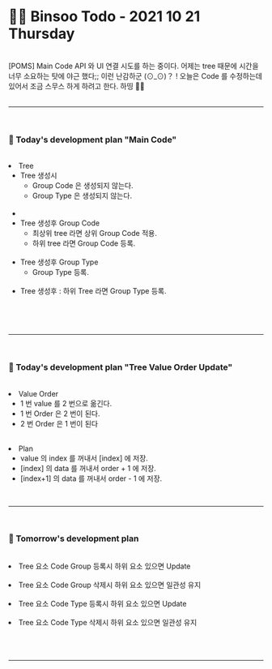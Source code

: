 <br/><br/>

# 👩‍💻 Binsoo Todo - 2021 10 21 Thursday
<br>
[POMS] Main Code API 와 UI 연결 시도를 하는 중이다. 어제는 tree 때문에 시간을 너무 소요하는 탓에 야근 했다;; 이런 난감하군 (⊙_⊙)？ ! 오늘은  Code 를 수정하는데 있어서 조금 스무스 하게 하려고 한다. 하띵 🙋‍♀️
<br><br><hr/><br>

### 🔸 Today's development plan "Main Code"
<br/>

<li> Tree 
    <ul> 
        <li> 
             Tree 생성시
            <ul>
                <li> Group Code 은 생성되지 않는다. </li>
                <li> Group Type 은 생성되지 않는다. </li>
            </ul>
        </li><br/>
        <li> 
        <li> 
            Tree 생성후 Group Code 
            <ul>
                <li> 최상위  tree 라면 상위 Group Code 적용. </li>
                <li> 하위 tree 라면 Group Code 등록. </li>
            </ul>
        </li><br/>
        <li> 
            Tree 생성후 Group Type 
            <ul>
                <li> Group Type 등록. </li>
            </ul>
        </li><br/>
        <li> 
            Tree 생성후 :  하위 Tree 라면 Group Type 등록.
        </li>
    </ul>
</li>
<br/>

<br><hr/><br>

### 🔸 Today's development plan "Tree Value Order Update"
<br/>
<li> Value Order 
    <ul> 
        <li> 
            <span> 1 번 value 를 2 번으로 옮긴다. </span>
        </li>
        <li> 
            <span> 1 번 Order 은 2 번이 된다. </span>
        </li>
        <li> 
            <span> 2 번 Order 은 1 번이 된다 </span>
        </li>
    </ul>
</li>
<br/>
<li> Plan 
    <ul> 
        <li> 
            <span> value  의 index 를 꺼내서 [index] 에 저장. </span>
        </li>
        <li> 
            <span> [index] 의 data 를 꺼내서 order + 1 에 저장. </span>
        </li>
        <li> 
            <span> [index+1] 의 data 를 꺼내서 order - 1 에 저장. </span>
        </li>
    </ul>
</li>
<br><hr/><br>

### 🔸 Tomorrow's development plan 
<br/>
    <li> Tree 요소 Code Group 등록시 하위 요소 있으면 Update </li><br/>
    <li> Tree 요소 Code Group 삭제시 하위 요소 있으면 일관성 유지 </li><br/>
    <li> Tree 요소 Code Type 등록시 하위 요소 있으면 Update </li><br/>
    <li> Tree 요소 Code Type 삭제시 하위 요소 있으면 일관성 유지</li><br/>
<br/>
<br><hr/><br>